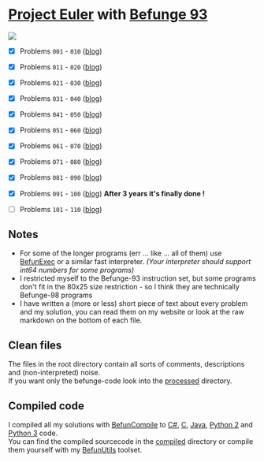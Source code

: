 [Project Euler](https://projecteuler.net/) with [Befunge 93](http://esolangs.org/wiki/Befunge)
===========================================================

![](http://projecteuler.net/profile/Mikescher.png)

- [x] Problems `001` - `010`  ([blog](http://www.mikescher.de/blog/1/Project_Euler_with_Befunge))
- [x] Problems `011` - `020`  ([blog](http://www.mikescher.de/blog/1/Project_Euler_with_Befunge))
- [x] Problems `021` - `030`  ([blog](http://www.mikescher.de/blog/1/Project_Euler_with_Befunge))
- [x] Problems `031` - `040`  ([blog](http://www.mikescher.de/blog/1/Project_Euler_with_Befunge))
- [x] Problems `041` - `050`  ([blog](http://www.mikescher.de/blog/1/Project_Euler_with_Befunge))
- [x] Problems `051` - `060`  ([blog](http://www.mikescher.de/blog/1/Project_Euler_with_Befunge))
- [x] Problems `061` - `070`  ([blog](http://www.mikescher.de/blog/1/Project_Euler_with_Befunge))
- [x] Problems `071` - `080`  ([blog](http://www.mikescher.de/blog/1/Project_Euler_with_Befunge))
- [x] Problems `081` - `090`  ([blog](http://www.mikescher.de/blog/1/Project_Euler_with_Befunge))
- [x] Problems `091` - `100`  ([blog](http://www.mikescher.de/blog/1/Project_Euler_with_Befunge)) **After 3 years it's finally done !**
- [ ] Problems `101` - `110`  ([blog](http://www.mikescher.de/blog/1/Project_Euler_with_Befunge))


Notes
-----

 - For some of the longer programs (err ... like ... all of them) use [BefunExec](https://github.com/Mikescher/BefunExec) or a similar fast interpreter. *(Your interpreter should support int64 numbers for some programs)*
 - I restricted myself to the Befunge-93 instruction set, but some programs don't fit in the 80x25 size restriction - so I think they are technically Befunge-98 programs
 - I have written a (more or less) short piece of text about every problem and my solution, you can read them on my website or look at the raw markdown on the bottom of each file.


Clean files
-----------

The files in the root directory contain all sorts of comments, descriptions and (non-interpreted) noise.  
If you want only the befunge-code look into the [processed](https://github.com/Mikescher/Project-Euler_Befunge/tree/master/processed) directory.


Compiled code
-------------

I compiled all my solutions with [BefunCompile](https://github.com/Mikescher/BefunCompile) to [C#](https://github.com/Mikescher/Project-Euler_Befunge/tree/master/compiled/CSharp), [C](https://github.com/Mikescher/Project-Euler_Befunge/tree/master/compiled/C), [Java](https://github.com/Mikescher/Project-Euler_Befunge/tree/master/compiled/Java), [Python 2](https://github.com/Mikescher/Project-Euler_Befunge/tree/master/compiled/Python2) and [Python 3](https://github.com/Mikescher/Project-Euler_Befunge/tree/master/compiled/Python3) code.  
You can find the compiled sourcecode in the [compiled](https://github.com/Mikescher/Project-Euler_Befunge/tree/master/compiled) directory or compile them yourself with my [BefunUtils](https://github.com/Mikescher/BefunUtils) toolset.